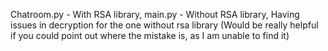 Chatroom.py - With RSA library, 
main.py - Without RSA library,
Having issues in decryption for the one without rsa library (Would be really helpful if you could point out where the mistake is, as I am unable to find it)
